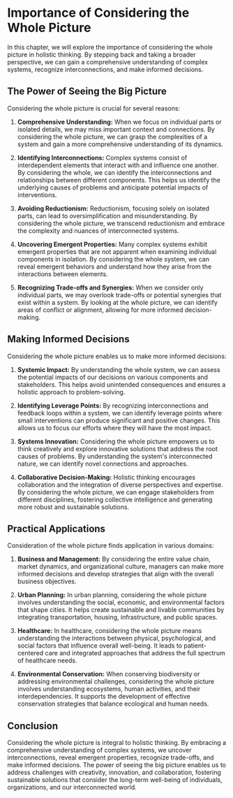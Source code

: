Importance of Considering the Whole Picture
======================================================

In this chapter, we will explore the importance of considering the whole picture in holistic thinking. By stepping back and taking a broader perspective, we can gain a comprehensive understanding of complex systems, recognize interconnections, and make informed decisions.

The Power of Seeing the Big Picture
-----------------------------------

Considering the whole picture is crucial for several reasons:

1. **Comprehensive Understanding:** When we focus on individual parts or isolated details, we may miss important context and connections. By considering the whole picture, we can grasp the complexities of a system and gain a more comprehensive understanding of its dynamics.

2. **Identifying Interconnections:** Complex systems consist of interdependent elements that interact with and influence one another. By considering the whole, we can identify the interconnections and relationships between different components. This helps us identify the underlying causes of problems and anticipate potential impacts of interventions.

3. **Avoiding Reductionism:** Reductionism, focusing solely on isolated parts, can lead to oversimplification and misunderstanding. By considering the whole picture, we transcend reductionism and embrace the complexity and nuances of interconnected systems.

4. **Uncovering Emergent Properties:** Many complex systems exhibit emergent properties that are not apparent when examining individual components in isolation. By considering the whole system, we can reveal emergent behaviors and understand how they arise from the interactions between elements.

5. **Recognizing Trade-offs and Synergies:** When we consider only individual parts, we may overlook trade-offs or potential synergies that exist within a system. By looking at the whole picture, we can identify areas of conflict or alignment, allowing for more informed decision-making.

Making Informed Decisions
-------------------------

Considering the whole picture enables us to make more informed decisions:

1. **Systemic Impact:** By understanding the whole system, we can assess the potential impacts of our decisions on various components and stakeholders. This helps avoid unintended consequences and ensures a holistic approach to problem-solving.

2. **Identifying Leverage Points:** By recognizing interconnections and feedback loops within a system, we can identify leverage points where small interventions can produce significant and positive changes. This allows us to focus our efforts where they will have the most impact.

3. **Systems Innovation:** Considering the whole picture empowers us to think creatively and explore innovative solutions that address the root causes of problems. By understanding the system's interconnected nature, we can identify novel connections and approaches.

4. **Collaborative Decision-Making:** Holistic thinking encourages collaboration and the integration of diverse perspectives and expertise. By considering the whole picture, we can engage stakeholders from different disciplines, fostering collective intelligence and generating more robust and sustainable solutions.

Practical Applications
----------------------

Consideration of the whole picture finds application in various domains:

1. **Business and Management:** By considering the entire value chain, market dynamics, and organizational culture, managers can make more informed decisions and develop strategies that align with the overall business objectives.

2. **Urban Planning:** In urban planning, considering the whole picture involves understanding the social, economic, and environmental factors that shape cities. It helps create sustainable and livable communities by integrating transportation, housing, infrastructure, and public spaces.

3. **Healthcare:** In healthcare, considering the whole picture means understanding the interactions between physical, psychological, and social factors that influence overall well-being. It leads to patient-centered care and integrated approaches that address the full spectrum of healthcare needs.

4. **Environmental Conservation:** When conserving biodiversity or addressing environmental challenges, considering the whole picture involves understanding ecosystems, human activities, and their interdependencies. It supports the development of effective conservation strategies that balance ecological and human needs.

Conclusion
----------

Considering the whole picture is integral to holistic thinking. By embracing a comprehensive understanding of complex systems, we uncover interconnections, reveal emergent properties, recognize trade-offs, and make informed decisions. The power of seeing the big picture enables us to address challenges with creativity, innovation, and collaboration, fostering sustainable solutions that consider the long-term well-being of individuals, organizations, and our interconnected world.
